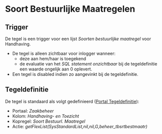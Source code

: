 # Soort Bestuurlijke Maatregelen

## Trigger

De tegel is een trigger voor een lijst _Soorten bestuurlijke maatregel_ voor Handhaving.

- De tegel is alleen zichtbaar voor inlogger wanneer:
  - deze aan hem/haar is toegekend
  - de evaluatie van het _SQL statement onzichtbaar_ bij de tegeldefinitie een waarde ongelijk aan 0 oplevert.
- Een tegel is disabled indien zo aangevinkt bij de tegeldefinitie.

## Tegeldefinitie

De tegel is standaard als volgt gedefinieerd ([Portal Tegeldefinitie](../../../../instellen_inrichten/portaldefinitie/portal_tegel.md)):

- Portaal: _Zaakbeheer_
- Kolom: _Handhaving- en Toezicht_
- Kopregel: _Soort Bestuurl. Maatregel_
- Actie: _getFlexList(SysStandardList,nil,nil,G,beheer_tbsrtbestmaatr)_
